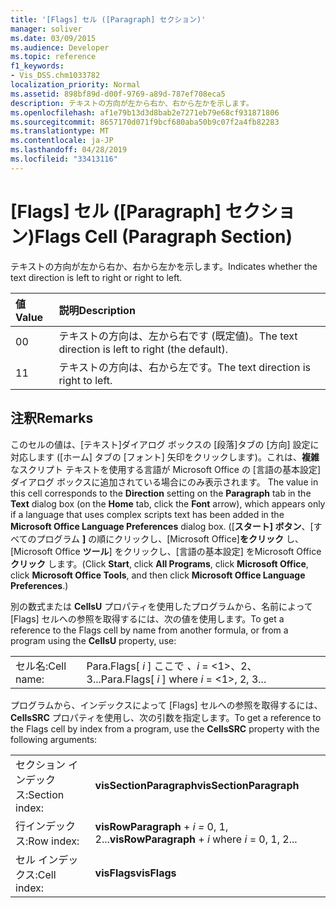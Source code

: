 ```yaml
---
title: '[Flags] セル ([Paragraph] セクション)'
manager: soliver
ms.date: 03/09/2015
ms.audience: Developer
ms.topic: reference
f1_keywords:
- Vis_DSS.chm1033782
localization_priority: Normal
ms.assetid: 898bf89d-d00f-9769-a89d-787ef708eca5
description: テキストの方向が左から右か、右から左かを示します。
ms.openlocfilehash: af1e79b13d3d8bab2e7271eb79e68cf931871806
ms.sourcegitcommit: 8657170d071f9bcf680aba50b9c07f2a4fb82283
ms.translationtype: MT
ms.contentlocale: ja-JP
ms.lasthandoff: 04/28/2019
ms.locfileid: "33413116"
---
```

# <a name="flags-cell-paragraph-section"></a><span data-ttu-id="4c053-103">[Flags] セル ([Paragraph] セクション)</span><span class="sxs-lookup"><span data-stu-id="4c053-103">Flags Cell (Paragraph Section)</span></span>

<span data-ttu-id="4c053-104">テキストの方向が左から右か、右から左かを示します。</span><span class="sxs-lookup"><span data-stu-id="4c053-104">Indicates whether the text direction is left to right or right to left.</span></span>
  
|<span data-ttu-id="4c053-105">**値**</span><span class="sxs-lookup"><span data-stu-id="4c053-105">**Value**</span></span>|<span data-ttu-id="4c053-106">**説明**</span><span class="sxs-lookup"><span data-stu-id="4c053-106">**Description**</span></span>|
|:-----|:-----|
|<span data-ttu-id="4c053-107">0</span><span class="sxs-lookup"><span data-stu-id="4c053-107">0</span></span>  <br/> |<span data-ttu-id="4c053-108">テキストの方向は、左から右です (既定値)。</span><span class="sxs-lookup"><span data-stu-id="4c053-108">The text direction is left to right (the default).</span></span>  <br/> |
|<span data-ttu-id="4c053-109">1</span><span class="sxs-lookup"><span data-stu-id="4c053-109">1</span></span>  <br/> |<span data-ttu-id="4c053-110">テキストの方向は、右から左です。</span><span class="sxs-lookup"><span data-stu-id="4c053-110">The text direction is right to left.</span></span>  <br/> |
   
## <a name="remarks"></a><span data-ttu-id="4c053-111">注釈</span><span class="sxs-lookup"><span data-stu-id="4c053-111">Remarks</span></span>

<span data-ttu-id="4c053-112">このセルの値は、[テキスト]ダイアログ ボックスの [段落]タブの [方向] 設定に対応します ([ホーム] タブの [フォント] 矢印をクリックします)。これは、**複雑** なスクリプト テキストを使用する言語が Microsoft Office の [言語の基本設定] ダイアログ ボックスに追加されている場合にのみ表示されます。  </span><span class="sxs-lookup"><span data-stu-id="4c053-112">The value in this cell corresponds to the **Direction** setting on the **Paragraph** tab in the **Text** dialog box (on the **Home** tab, click the **Font** arrow), which appears only if a language that uses complex scripts text has been added in the **Microsoft Office Language Preferences** dialog box.</span></span> <span data-ttu-id="4c053-113">([**スタート] ボタン**、[すべてのプログラム **]** の順にクリックし、[Microsoft Office]**をクリック** し、[Microsoft Office **ツール**] をクリックし、[言語の基本設定] をMicrosoft Office **クリック** します。</span><span class="sxs-lookup"><span data-stu-id="4c053-113">(Click **Start**, click **All Programs**, click **Microsoft Office**, click **Microsoft Office Tools**, and then click **Microsoft Office Language Preferences**.)</span></span> 
  
<span data-ttu-id="4c053-114">別の数式または **CellsU** プロパティを使用したプログラムから、名前によって [Flags] セルへの参照を取得するには、次の値を使用します。</span><span class="sxs-lookup"><span data-stu-id="4c053-114">To get a reference to the Flags cell by name from another formula, or from a program using the **CellsU** property, use:</span></span> 
  
|||
|:-----|:-----|
|<span data-ttu-id="4c053-115">セル名:</span><span class="sxs-lookup"><span data-stu-id="4c053-115">Cell name:</span></span>  <br/> |<span data-ttu-id="4c053-116">Para.Flags[ *i*  ] ここで  *、i*  = <1>、2、3...</span><span class="sxs-lookup"><span data-stu-id="4c053-116">Para.Flags[ *i*  ] where  *i*  = <1>, 2, 3...</span></span>  <br/> |
   
<span data-ttu-id="4c053-117">プログラムから、インデックスによって [Flags] セルへの参照を取得するには、**CellsSRC** プロパティを使用し、次の引数を指定します。</span><span class="sxs-lookup"><span data-stu-id="4c053-117">To get a reference to the Flags cell by index from a program, use the **CellsSRC** property with the following arguments:</span></span> 
  
|||
|:-----|:-----|
|<span data-ttu-id="4c053-118">セクション インデックス:</span><span class="sxs-lookup"><span data-stu-id="4c053-118">Section index:</span></span>  <br/> |<span data-ttu-id="4c053-119">**visSectionParagraph**</span><span class="sxs-lookup"><span data-stu-id="4c053-119">**visSectionParagraph**</span></span> <br/> |
|<span data-ttu-id="4c053-120">行インデックス:</span><span class="sxs-lookup"><span data-stu-id="4c053-120">Row index:</span></span>  <br/> |<span data-ttu-id="4c053-121">**visRowParagraph**  +  *i* *=* 0, 1, 2...</span><span class="sxs-lookup"><span data-stu-id="4c053-121">**visRowParagraph** +  *i*  where  *i*  = 0, 1, 2...</span></span>  <br/> |
|<span data-ttu-id="4c053-122">セル インデックス:</span><span class="sxs-lookup"><span data-stu-id="4c053-122">Cell index:</span></span>  <br/> |<span data-ttu-id="4c053-123">**visFlags**</span><span class="sxs-lookup"><span data-stu-id="4c053-123">**visFlags**</span></span> <br/> |
   

